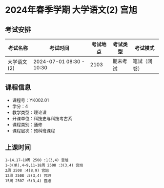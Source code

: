 # 2024年春季学期 大学语文(2) 宫旭




## 考试安排

| 考试名称 | 考试时间 | 考试地点 | 考试类型 | 考试模式 |
| -------- | -------- | -------- | -------- | -------- |
| 大学语文(2) | 2024-07-01 08:30 - 10:30 | 2103 | 期末考试 | 笔试（闭卷） |





## 课程信息

- 课程号：YK002.01
- 学分：4
- 教学类型：理论课
- 开课单位：科技史与科技考古系
- 课程类别：通修
- 课程层次：预科班课程

## 上课时间

```
1~14,17~18周 2508 :1(3,4) 宫旭
1~3(单),4~9,11~18周 2508 :3(3,4) 宫旭
2周 2508 :4(8,9) 宫旭
12周 2508 :5(3,4) 宫旭
15周 2507 :5(3,4) 宫旭
```

